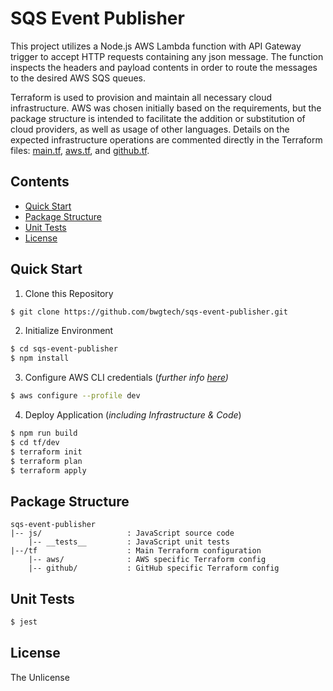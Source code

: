 # SQS Event Publisher

This project utilizes a Node.js AWS Lambda function with API Gateway trigger to accept HTTP 
requests containing any json message.  The function inspects the headers and payload contents 
in order to route the messages to the desired AWS SQS queues.

Terraform is used to provision and maintain all necessary cloud infrastructure.  AWS was chosen 
initially based on the requirements, but the package structure is intended to facilitate the 
addition or substitution of cloud providers, as well as usage of other languages.  Details on 
the expected infrastructure operations are commented directly in the Terraform files: 
[main.tf](./tf/main.tf), [aws.tf](./tf/aws/aws.tf), and [github.tf](./tf/github/github.tf).

## Contents

- [Quick Start](#quick-start)
- [Package Structure](#package-structure)
- [Unit Tests](#unit-tests)
- [License](#license)

## Quick Start

  1. Clone this Repository
```sh
$ git clone https://github.com/bwgtech/sqs-event-publisher.git
```

  2. Initialize Environment
```sh
$ cd sqs-event-publisher
$ npm install
```
  
  3. Configure AWS CLI credentials (*further info [here](https://docs.aws.amazon.com/cli/latest/userguide/cli-configure-quickstart.html))*
```sh
$ aws configure --profile dev
```

  4. Deploy Application (*including Infrastructure & Code*)
```sh
$ npm run build
$ cd tf/dev
$ terraform init
$ terraform plan
$ terraform apply
```

## Package Structure

```
sqs-event-publisher
|-- js/                   : JavaScript source code
    |-- __tests__         : JavaScript unit tests
|--/tf                    : Main Terraform configuration
    |-- aws/              : AWS specific Terraform config
    |-- github/           : GitHub specific Terraform config
```

## Unit Tests

```sh
$ jest
```

## License

The Unlicense